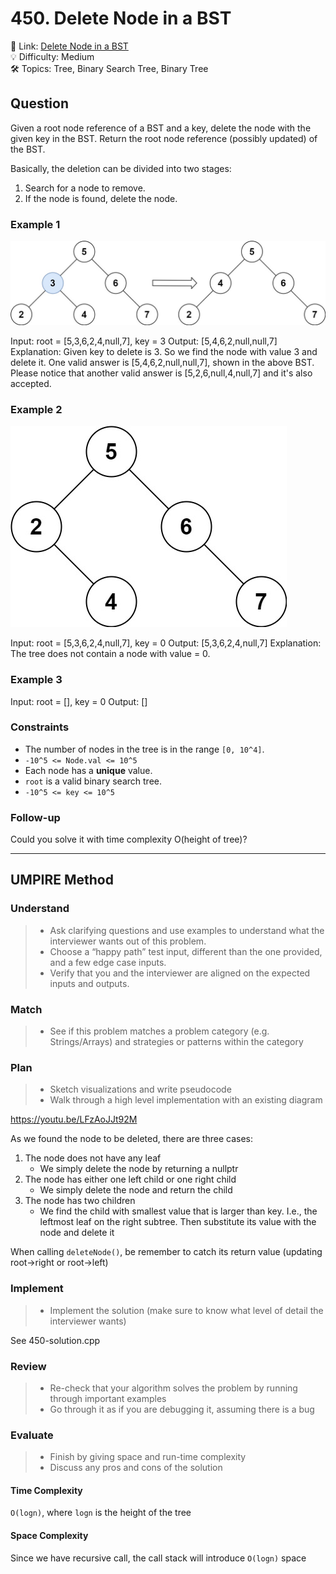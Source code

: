 # 450. Delete Node in a BST

🔗 Link: [Delete Node in a BST](https://leetcode.com/problems/delete-node-in-a-bst/description)<br>
💡 Difficulty: Medium<br>
🛠️ Topics: Tree, Binary Search Tree, Binary Tree<br>

## Question

Given a root node reference of a BST and a key, delete the node with the given key in the BST. Return the root node reference (possibly updated) of the BST.

Basically, the deletion can be divided into two stages:

1. Search for a node to remove.
2. If the node is found, delete the node.

### Example 1

![](example1.png)

Input: root = [5,3,6,2,4,null,7], key = 3
Output: [5,4,6,2,null,null,7]
Explanation: Given key to delete is 3. So we find the node with value 3 and delete it.
One valid answer is [5,4,6,2,null,null,7], shown in the above BST.
Please notice that another valid answer is [5,2,6,null,4,null,7] and it's also accepted.

### Example 2

![](example2.png)

Input: root = [5,3,6,2,4,null,7], key = 0
Output: [5,3,6,2,4,null,7]
Explanation: The tree does not contain a node with value = 0.

### Example 3

Input: root = [], key = 0
Output: []

### Constraints

* The number of nodes in the tree is in the range `[0, 10^4]`.
* `-10^5 <= Node.val <= 10^5`
* Each node has a **unique** value.
* `root` is a valid binary search tree.
* `-10^5 <= key <= 10^5`

### Follow-up

Could you solve it with time complexity O(height of tree)?

---

## UMPIRE Method

### Understand

> - Ask clarifying questions and use examples to understand what the interviewer wants out of this problem.
> - Choose a “happy path” test input, different than the one provided, and a few edge case inputs. 
> - Verify that you and the interviewer are aligned on the expected inputs and outputs.

### Match
> - See if this problem matches a problem category (e.g. Strings/Arrays) and strategies or patterns within the category

### Plan
> - Sketch visualizations and write pseudocode
> - Walk through a high level implementation with an existing diagram

https://youtu.be/LFzAoJJt92M

As we found the node to be deleted, there are three cases:
1. The node does not have any leaf
    * We simply delete the node by returning a nullptr
2. The node has either one left child or one right child
    * We simply delete the node and return the child
3. The node has two children
    * We find the child with smallest value that is larger than key. I.e., the leftmost leaf on the right subtree. Then substitute its value with the node and delete it

When calling `deleteNode()`, be remember to catch its return value (updating root->right or root->left)

### Implement
> - Implement the solution (make sure to know what level of detail the interviewer wants)

See 450-solution.cpp

### Review
> - Re-check that your algorithm solves the problem by running through important examples
> - Go through it as if you are debugging it, assuming there is a bug

### Evaluate
> - Finish by giving space and run-time complexity
> - Discuss any pros and cons of the solution

#### Time Complexity

`O(logn)`, where `logn` is the height of the tree

#### Space Complexity

Since we have recursive call, the call stack will introduce `O(logn)` space